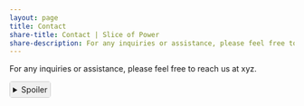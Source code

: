 ```yaml
---
layout: page
title: Contact
share-title: Contact | Slice of Power
share-description: For any inquiries or assistance, please feel free to reach us at our email adresss here.
---
```


For any inquiries or assistance, please feel free to reach us at xyz.

<details style="display: inline-block; border: 1px solid #ccc; border-radius: 4px;">
  <summary style="cursor: pointer; background-color: #f0f0f0; padding: 5px;">Spoiler</summary>
  <div style="padding: 10px; background-color: #fff;">
    <!-- Your spoiler content here -->
    This is a spoiler! It will be hidden by default.
  </div>
</details>





